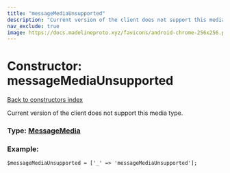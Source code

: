 ```yaml
---
title: "messageMediaUnsupported"
description: "Current version of the client does not support this media type."
nav_exclude: true
image: https://docs.madelineproto.xyz/favicons/android-chrome-256x256.png
---
```

# Constructor: messageMediaUnsupported  
[Back to constructors index](/API_docs/constructors/index.html)



Current version of the client does not support this media type.




### Type: [MessageMedia](/API_docs/types/MessageMedia.html)


### Example:

```
$messageMediaUnsupported = ['_' => 'messageMediaUnsupported'];
```  

